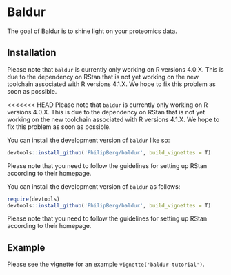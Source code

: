 # Baldur
The goal of Baldur is to shine light on your proteomics data.

## Installation
Please note that `baldur` is currently only working on R versions 4.0.X.
This is due to the dependency on RStan that is not yet working on the new toolchain associated with R versions 4.1.X.
We hope to fix this problem as soon as possible.

<<<<<<< HEAD
Please note that `baldur` is currently only working on R versions 4.0.X.
This is due to the dependency on RStan that is not yet working on the
new toolchain associated with R versions 4.1.X. We hope to fix this
problem as soon as possible.

You can install the development version of `baldur` like so:

``` r
devtools::install_github('PhilipBerg/baldur', build_vignettes = T)
```

Please note that you need to follow the guidelines for setting up RStan
according to their homepage.

You can install the development version of `baldur` as follows:
``` r
require(devtools)
devtools::install_github('PhilipBerg/baldur', build_vignettes = T)
```

Please note that you need to follow the guidelines for setting up RStan according to their homepage.

## Example

Please see the vignette for an example `vignette('baldur-tutorial')`.
